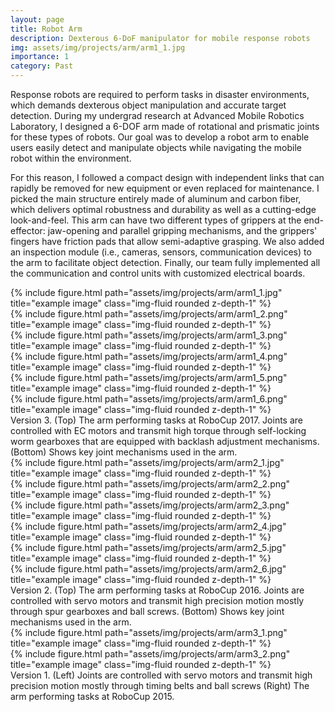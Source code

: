 ```yaml
---
layout: page
title: Robot Arm
description: Dexterous 6-DoF manipulator for mobile response robots
img: assets/img/projects/arm/arm1_1.jpg
importance: 1
category: Past
---
```


Response robots are required to perform tasks in disaster environments, which demands dexterous object manipulation and accurate target detection. During my undergrad research at Advanced Mobile Robotics Laboratory, I designed a 6-DOF arm made of rotational and prismatic joints for these types of robots. Our goal was to develop a robot arm to enable users easily detect and manipulate objects while navigating the mobile robot within the environment.

For this reason, I followed a compact design with independent links that can rapidly be removed for new equipment or even replaced for maintenance. I picked the main structure entirely made of aluminum and carbon fiber, which delivers optimal robustness and durability as well as a cutting-edge look-and-feel. This arm can have two different types of grippers at the end-effector: jaw-opening and parallel gripping mechanisms, and the grippers' fingers have friction pads that allow semi-adaptive grasping. We also added an inspection module (i.e., cameras, sensors, communication devices) to the arm to facilitate object detection. Finally, our team fully implemented all the communication and control units with customized electrical boards.


<div class="row">
    <div class="col-sm mt-3 mt-md-0">
        {% include figure.html path="assets/img/projects/arm/arm1_1.jpg" title="example image" class="img-fluid rounded z-depth-1" %}
    </div>
    <div class="col-sm mt-3 mt-md-0">
        {% include figure.html path="assets/img/projects/arm/arm1_2.png" title="example image" class="img-fluid rounded z-depth-1" %}
    </div>
    <div class="col-sm mt-3 mt-md-0">
        {% include figure.html path="assets/img/projects/arm/arm1_3.png" title="example image" class="img-fluid rounded z-depth-1" %}
    </div>
</div>

<div class="row">
    <div class="col-sm mt-3 mt-md-0">
        {% include figure.html path="assets/img/projects/arm/arm1_4.png" title="example image" class="img-fluid rounded z-depth-1" %}
    </div>
    <div class="col-sm mt-3 mt-md-0">
        {% include figure.html path="assets/img/projects/arm/arm1_5.png" title="example image" class="img-fluid rounded z-depth-1" %}
    </div>
    <div class="col-sm mt-3 mt-md-0">
        {% include figure.html path="assets/img/projects/arm/arm1_6.png" title="example image" class="img-fluid rounded z-depth-1" %}
    </div>
</div>
<div class="caption">
    Version 3. (Top) The arm performing tasks at RoboCup 2017. Joints are controlled with EC motors and transmit high torque through self-locking worm gearboxes that are equipped with backlash adjustment mechanisms. (Bottom) Shows key joint mechanisms used in the arm.
</div>




<div class="row">
    <div class="col-sm mt-3 mt-md-0">
        {% include figure.html path="assets/img/projects/arm/arm2_1.jpg" title="example image" class="img-fluid rounded z-depth-1" %}
    </div>
    <div class="col-sm mt-3 mt-md-0">
        {% include figure.html path="assets/img/projects/arm/arm2_2.png" title="example image" class="img-fluid rounded z-depth-1" %}
    </div>
    <div class="col-sm mt-3 mt-md-0">
        {% include figure.html path="assets/img/projects/arm/arm2_3.png" title="example image" class="img-fluid rounded z-depth-1" %}
    </div>
</div>
<div class="row">
    <div class="col-sm mt-3 mt-md-0">
        {% include figure.html path="assets/img/projects/arm/arm2_4.jpg" title="example image" class="img-fluid rounded z-depth-1" %}
    </div>
    <div class="col-sm mt-3 mt-md-0">
        {% include figure.html path="assets/img/projects/arm/arm2_5.jpg" title="example image" class="img-fluid rounded z-depth-1" %}
    </div>
    <div class="col-sm mt-3 mt-md-0">
        {% include figure.html path="assets/img/projects/arm/arm2_6.jpg" title="example image" class="img-fluid rounded z-depth-1" %}
    </div>
</div>
<div class="caption">
    Version 2. (Top) The arm performing tasks at RoboCup 2016. Joints are controlled with servo motors and transmit high precision motion mostly through spur gearboxes and ball screws. (Bottom) Shows key joint mechanisms used in the arm.
</div>


<div class="row justify-content-sm-center">
    <div class="col-sm-8 mt-3 mt-md-0">
        {% include figure.html path="assets/img/projects/arm/arm3_1.png" title="example image" class="img-fluid rounded z-depth-1" %}
    </div>  
    <div class="col-sm-4 mt-3 mt-md-0">
        {% include figure.html path="assets/img/projects/arm/arm3_2.png" title="example image" class="img-fluid rounded z-depth-1" %}
    </div>
</div>
<div class="caption">
    Version 1. (Left) Joints are controlled with servo motors and transmit high precision motion mostly through timing belts and ball screws (Right) The arm performing tasks at RoboCup 2015.
</div>
